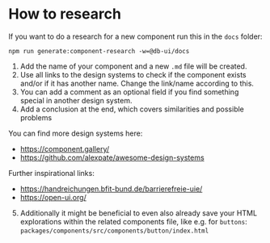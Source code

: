 # How to research

If you want to do a research for a new component run this in the `docs` folder:

```shell
npm run generate:component-research -w=@db-ui/docs
```

1. Add the name of your component and a new `.md` file will be created.
2. Use all links to the design systems to check if the component exists and/or if it has another name. Change the link/name according to this.
3. You can add a comment as an optional field if you find something special in another design system.
4. Add a conclusion at the end, which covers similarities and possible problems

You can find more design systems here:

- <https://component.gallery/>
- <https://github.com/alexpate/awesome-design-systems>

Further inspirational links:

- <https://handreichungen.bfit-bund.de/barrierefreie-uie/>
- <https://open-ui.org/>

5. Additionally it might be beneficial to even also already save your HTML explorations within the related components file, like e.g. for `buttons`: `packages/components/src/components/button/index.html`
